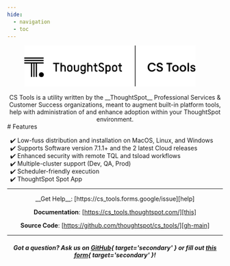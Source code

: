 ```yaml
---
hide:
  - navigation
  - toc
---
```


<style>
  /* Hide the "Edit on Github" button and paragraph header link */
  .md-content__button { display: none; }
  .md-typeset .headerlink { display: none; }
  /* Skinny down and center the page */
  .md-content { max-width: 75%; margin: auto; }
  /* Indent Features list, replace bullet point with check mark */
  #features { margin-bottom: 0; margin-left: 30%; }
  [dir=ltr] .md-typeset ul li { margin-left: 20%; }
  ::marker { content: "✔️ "; }
</style>

<figure><img src="assets/cs_tools logo black.png" width="400"/></figure>

<center>
CS Tools is a utility written by the __ThoughtSpot__ Professional Services & Customer
Success organizations, meant to augment built-in platform tools, help with
administration of and enhance adoption within your ThoughtSpot environment.
</center>

<span>
# Features

- Low-fuss distribution and installation on MacOS, Linux, and Windows
- Supports Software version 7.1.1+ and the 2 latest Cloud releases
- Enhanced security with remote TQL and tsload workflows
- Multiple-cluster support (Dev, QA, Prod)
- Scheduler-friendly execution
- ThoughtSpot Spot App
</span>

---

<center>
__Get Help__: [https://cs_tools.forms.google/issue][help]

__Documentation__: [https://cs_tools.thoughtspot.com/][this]

__Source Code__: [https://github.com/thoughtspot/cs_tools/][gh-main]

---

##### *Got a question? Ask us on [GitHub][gh-issue]{ target='secondary' } or fill out [this form][gf-issue]{ target='secondary' }!*
</center>

[help]: https://forms.gle/sh6hyBSS2mnrwWCa9
[this]: https://thoughtspot.github.io/cs_tools/
[gh-main]: https://github.com/thoughtspot/cs_tools/
[gh-issue]: https://github.com/thoughtspot/cs_tools/issues/new
[gf-issue]: https://forms.gle/Tmbs6ZhsZa2DMFsU9
